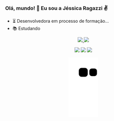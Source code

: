 ### Olá, mundo! 👋 Eu sou a Jéssica Ragazzi ✌️

- ⏳ Desenvolvedora em processo de formação... 
- 📚 Estudando

<div align="center">
  <a href="https://github.com/JessicaRagazzi">
  <img width="48%" src="https://github-readme-stats.vercel.app/api?username=JessicaRagazzi&show_icons=true&theme=aura_dark&include_all_commits=true&count_private=true"/>
  <img width="48%" src="https://github-readme-stats.vercel.app/api/top-langs/?username=JessicaRagazzi&layout=compact&langs_count=7&theme=aura_dark"/>
</div>

<div align="center"> 

  <a href = "mailto:jessi.ragazzi.b@gmail.com"><img src="https://img.shields.io/badge/Gmail-D14836?style=for-the-badge&logo=gmail&logoColor=white" target="_blank"></a>
  <a href="https://www.linkedin.com/in/jessicaragazzi" target="_blank"><img src="https://img.shields.io/badge/-LinkedIn-%230077B5?style=for-the-badge&logo=linkedin&logoColor=white" target="_blank"></a> 
  <a href="https://www.behance.net/jessragazzi" target="_blank"><img src="https://img.shields.io/badge/Behance-1769ff?style=for-the-badge&logo=behance&logoColor=white" target="_blank"></a> 
 
  ![Snake animation](https://github.com/JessicaRagazzi/JessicaRagazzi/blob/output/github-contribution-grid-snake.svg)
 
</div>
